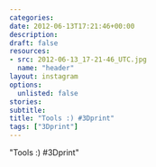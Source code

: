 ```yaml
---
categories:
date: 2012-06-13T17:21:46+00:00
description:
draft: false
resources:
- src: 2012-06-13_17-21-46_UTC.jpg
  name: "header"
layout: instagram
options:
  unlisted: false
stories:
subtitle:
title: "Tools :) #3Dprint"
tags: ["3Dprint"]
---
```


"Tools :) #3Dprint"
